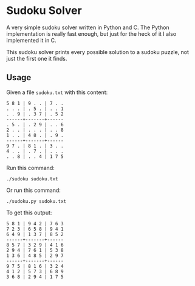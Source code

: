 Sudoku Solver
=============

A very simple sudoku solver written in Python and C. The Python
implementation is really fast enough, but just for the heck of it I also
implemented it in C.

This sudoku solver prints every possible solution to a sudoku puzzle, not
just the first one it finds.

Usage
-----

Given a file `sudoku.txt` with this content:

	5 8 1 | 9 . . | 7 . .
	. . . | . 5 . | . . 1
	. . 9 | . 3 7 | . 5 2
	------+-------+------
	. 5 . | . 2 9 | . . 6
	2 . . | . . . | . . 8
	1 . . | 4 8 . | . 9 .
	------+-------+------
	9 7 . | 8 1 . | 3 . .
	4 . . | . 7 . | . . .
	. . 8 | . . 4 | 1 7 5

Run this command:

	./sudoku sudoku.txt

Or run this command:

	./sudoku.py sudoku.txt

To get this output:

	5 8 1 | 9 4 2 | 7 6 3 
	7 2 3 | 6 5 8 | 9 4 1 
	6 4 9 | 1 3 7 | 8 5 2 
	------+-------+------
	8 5 7 | 3 2 9 | 4 1 6 
	2 9 4 | 7 6 1 | 5 3 8 
	1 3 6 | 4 8 5 | 2 9 7 
	------+-------+------
	9 7 5 | 8 1 6 | 3 2 4 
	4 1 2 | 5 7 3 | 6 8 9 
	3 6 8 | 2 9 4 | 1 7 5 
